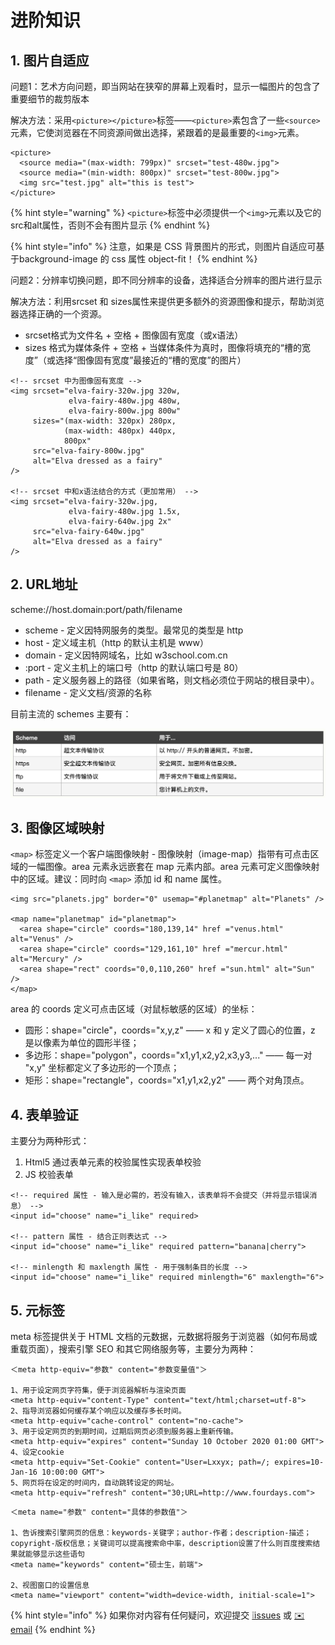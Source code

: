 # 进阶知识

## 1. 图片自适应

问题1：艺术方向问题，即当网站在狭窄的屏幕上观看时，显示一幅图片的包含了重要细节的裁剪版本

解决方法：采用`<picture></picture>`标签——`<picture>`素包含了一些`<source>`元素，它使浏览器在不同资源间做出选择，紧跟着的是最重要的`<img>`元素。

```markup
<picture>
  <source media="(max-width: 799px)" srcset="test-480w.jpg">
  <source media="(min-width: 800px)" srcset="test-800w.jpg">
  <img src="test.jpg" alt="this is test">
</picture>
```

{% hint style="warning" %}
`<picture>`标签中必须提供一个`<img>`元素以及它的src和alt属性，否则不会有图片显示
{% endhint %}

{% hint style="info" %}
注意，如果是 CSS 背景图片的形式，则图片自适应可基于background-image 的 css 属性 object-fit！
{% endhint %}

问题2：分辨率切换问题，即不同分辨率的设备，选择适合分辨率的图片进行显示

解决方法：利用srcset 和 sizes属性来提供更多额外的资源图像和提示，帮助浏览器选择正确的一个资源。

* srcset格式为文件名 + 空格 + 图像固有宽度（或x语法）
* sizes 格式为媒体条件 + 空格 + 当媒体条件为真时，图像将填充的“槽的宽度”（或选择“图像固有宽度”最接近的“槽的宽度”的图片）

```markup
<!-- srcset 中为图像固有宽度 -->
<img srcset="elva-fairy-320w.jpg 320w,
             elva-fairy-480w.jpg 480w,
             elva-fairy-800w.jpg 800w"
     sizes="(max-width: 320px) 280px,
            (max-width: 480px) 440px,
            800px"
     src="elva-fairy-800w.jpg" 
     alt="Elva dressed as a fairy"
/>

<!-- srcset 中和x语法结合的方式（更加常用） -->
<img srcset="elva-fairy-320w.jpg,
             elva-fairy-480w.jpg 1.5x,
             elva-fairy-640w.jpg 2x"
     src="elva-fairy-640w.jpg" 
     alt="Elva dressed as a fairy"
/>
```

## 2. URL地址

 scheme://host.domain:port/path/filename

* scheme - 定义因特网服务的类型。最常见的类型是 http
* host - 定义域主机（http 的默认主机是 www）
* domain - 定义因特网域名，比如 w3school.com.cn
* :port - 定义主机上的端口号（http 的默认端口号是 80）
* path - 定义服务器上的路径（如果省略，则文档必须位于网站的根目录中）。
* filename - 定义文档/资源的名称

目前主流的 schemes 主要有：

![](../.gitbook/assets/scheme.png)

## 3. 图像区域映射

`<map>` 标签定义一个客户端图像映射 - 图像映射（image-map）指带有可点击区域的一幅图像。area 元素永远嵌套在 map 元素内部。area 元素可定义图像映射中的区域。建议：同时向 `<map>` 添加 id 和 name 属性。

```markup
<img src="planets.jpg" border="0" usemap="#planetmap" alt="Planets" />

<map name="planetmap" id="planetmap">
  <area shape="circle" coords="180,139,14" href ="venus.html" alt="Venus" />
  <area shape="circle" coords="129,161,10" href ="mercur.html" alt="Mercury" />
  <area shape="rect" coords="0,0,110,260" href ="sun.html" alt="Sun" />
</map>
```

area 的 coords 定义可点击区域（对鼠标敏感的区域）的坐标：

* 圆形：shape="circle"，coords="x,y,z" —— x 和 y 定义了圆心的位置，z 是以像素为单位的圆形半径；
* 多边形：shape="polygon"，coords="x1,y1,x2,y2,x3,y3,..." —— 每一对 "x,y" 坐标都定义了多边形的一个顶点；
* 矩形：shape="rectangle"，coords="x1,y1,x2,y2" —— 两个对角顶点。

## 4. 表单验证

主要分为两种形式：

1. Html5 通过表单元素的校验属性实现表单校验
2. JS 校验表单

```markup
<!-- required 属性 - 输入是必需的，若没有输入，该表单将不会提交（并将显示错误消息） -->
<input id="choose" name="i_like" required>

<!-- pattern 属性 - 结合正则表达式 -->
<input id="choose" name="i_like" required pattern="banana|cherry">

<!-- minlength 和 maxlength 属性 - 用于强制条目的长度 -->
<input id="choose" name="i_like" required minlength="6" maxlength="6">
```

## 5. 元标签

meta 标签提供关于 HTML 文档的元数据，元数据将服务于浏览器（如何布局或重载页面），搜索引擎 SEO 和其它网络服务等，主要分为两种：

```markup
＜meta http-equiv="参数" content="参数变量值"＞

1、用于设定网页字符集，便于浏览器解析与渲染页面
<meta http-equiv="content-Type" content="text/html;charset=utf-8">
2、指导浏览器如何缓存某个响应以及缓存多长时间。
<meta http-equiv="cache-control" content="no-cache">
3、用于设定网页的到期时间，过期后网页必须到服务器上重新传输。
<meta http-equiv="expires" content="Sunday 10 October 2020 01:00 GMT">
4、设定cookie
<meta http-equiv="Set-Cookie" content="User=Lxxyx; path=/; expires=10-Jan-16 10:00:00 GMT">
5、网页将在设定的时间内，自动跳转设定的网址。
<meta http-equiv="refresh" content="30;URL=http://www.fourdays.com">
```

```markup
＜meta name="参数" content="具体的参数值"＞

1、告诉搜索引擎网页的信息：keywords-关键字；author-作者；description-描述；copyright-版权信息；关键词可以提高搜索命中率，description设置了什么则百度搜索结果就能够显示这些语句
<meta name="keywords" content="硕士生，前端">

2、视图窗口的设置信息
<meta name="viewport" content="width=device-width, initial-scale=1">
```

{% hint style="info" %}
如果你对内容有任何疑问，欢迎提交 [❕issues](https://github.com/MrEnvision/Front-end_learning_notes/issues) 或 [ ✉️ email](mailto:EnvisionShen@gmail.com)
{% endhint %}

